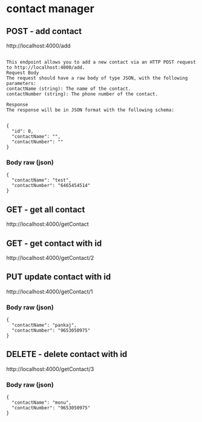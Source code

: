 # contact manager

## POST - add contact

http://localhost:4000/add

```

This endpoint allows you to add a new contact via an HTTP POST request to http://localhost:4000/add.
Request Body
The request should have a raw body of type JSON, with the following parameters:
contactName (string): The name of the contact.
contactNumber (string): The phone number of the contact.

Response
The response will be in JSON format with the following schema:


```

```
{
  "id": 0,
  "contactName": "",
  "contactNumber": ""
}
```

### Body raw (json)

```
{
  "contactName": "test",
  "contactNumber": "6465454514"
}
```

## GET - get all contact

http://localhost:4000/getContact

## GET - get contact with id

http://localhost:4000/getContact/2

## PUT update contact with id

http://localhost:4000/getContact/1

### Body raw (json)

```
{
  "contactName": "pankaj",
  "contactNumber": "9653050975"
}
```

## DELETE - delete contact with id

http://localhost:4000/getContact/3

### Body raw (json)

```
{
  "contactName": "monu",
  "contactNumber": "9653050975"
}
```
